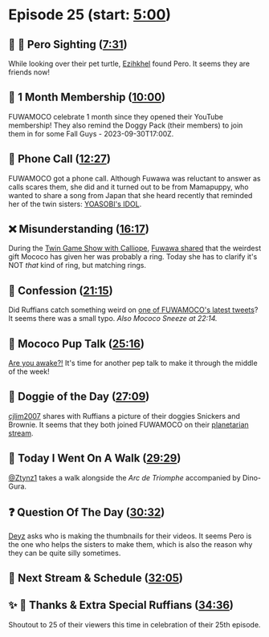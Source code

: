 # Episode 25 (start: [5:00](https://youtu.be/VzT1MBdQsWE?t=5m00s))

## 👀 💜 Pero Sighting ([7:31](https://youtu.be/VzT1MBdQsWE?t=7m31s))

While looking over their pet turtle, [Ezihkhel](https://twitter.com/Ezihkhel/status/1706153654162686322) found Pero. It seems they are friends now!

## 🪪 1 Month Membership ([10:00](https://youtu.be/VzT1MBdQsWE?t=10m00s))

FUWAMOCO celebrate 1 month since they opened their YouTube membership! They also remind the Doggy Pack (their members) to join them in for some Fall Guys - 2023-09-30T17:00Z.

## 📲 Phone Call ([12:27](https://youtu.be/VzT1MBdQsWE?t=12m27s))

FUWAMOCO got a phone call. Although Fuwawa was reluctant to answer as calls scares them, she did and it turned out to be from Mamapuppy, who wanted to share a song from Japan that she heard recently that reminded her of the twin sisters: [YOASOBI's IDOL](https://youtu.be/ZRtdQ81jPUQ).

## ❌ Misunderstanding ([16:17](https://youtu.be/VzT1MBdQsWE?t=16m17s))

During the [Twin Game Show with Calliope](https://youtu.be/VoubQMAXv-A), [Fuwawa shared](https://youtu.be/VoubQMAXv-A?t=4112) that the weirdest gift Mococo has given her was probably a ring. Today she has to clarify it's NOT *that* kind of ring, but matching rings.

## 🙊 Confession ([21:15](https://youtu.be/VzT1MBdQsWE?t=21m15s))

Did Ruffians catch something weird on [one of FUWAMOCO's latest tweets](https://twitter.com/FUWAMOCO_en/status/1706893840765034633)? It seems there was a small typo. *Also Mococo Sneeze at 22:14.*

## 📣 Mococo Pup Talk ([25:16](https://youtu.be/VzT1MBdQsWE?t=25m16s))

[Are you awake?!](https://youtu.be/VzT1MBdQsWE?t=1544) It's time for another pep talk to make it through the middle of the week!

## 🐶 Doggie of the Day ([27:09](https://youtu.be/VzT1MBdQsWE?t=27m09s))

[cjlim2007](https://twitter.com/cjlim168/status/1705024424607715619) shares with Ruffians a picture of their doggies Snickers and Brownie. It seems that they both joined FUWAMOCO on their [planetarian stream](https://youtu.be/zODW5RqQ6Z0).

## 🚶 Today I Went On A Walk ([29:29](https://youtu.be/VzT1MBdQsWE?t=29m29s))

[@Ztynz1](https://twitter.com/Ztynz1/status/1706631320854487483) takes a walk alongside the *Arc de Triomphe* accompanied by Dino-Gura.

## ❓ Question Of The Day ([30:32](https://youtu.be/VzT1MBdQsWE?t=30m32s))

[Deyz](https://twitter.com/warchris2/status/1706148829517566286) asks who is making the thumbnails for their videos. It seems Pero is the one who helps the sisters to make them, which is also the reason why they can be quite silly sometimes.

## 📅 Next Stream & Schedule ([32:05](https://youtu.be/VzT1MBdQsWE?t=32m05s))

## ✨ 🐾 Thanks & Extra Special Ruffians ([34:36](https://youtu.be/VzT1MBdQsWE?t=34m36s))

Shoutout to 25 of their viewers this time in celebration of their 25th episode.
